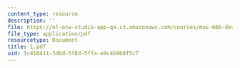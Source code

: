 ```yaml
---
content_type: resource
description: ''
file: https://ol-ocw-studio-app-qa.s3.amazonaws.com/courses/mas-666-developmental-entrepreneurship-fall-2003/1c4164113dbd5f8d5ffae9c4b9b0f5c7_1.pdf
file_type: application/pdf
resourcetype: Document
title: 1.pdf
uid: 1c416411-3dbd-5f8d-5ffa-e9c4b9b0f5c7
---
```


